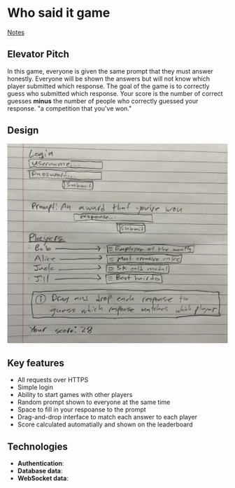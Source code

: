 # Who said it game
[Notes](https://github.com/apretado/startup/blob/main/notes.md)

## Elevator Pitch
In this game, everyone is given the same prompt that they must answer honestly. Everyone will be shown the answers but will not know which player submitted which response. The goal of the game is to correctly guess who submitted which response. Your score is the number of correct guesses **minus** the number of people who correctly guessed your response. "a competition that you've won."

## Design
![Sketch of the user interface incliding the login, a prompt with a box below it to submit a response, drag and drop boxes to match responses to player names, and the score](https://github.com/apretado/startup/blob/main/design.jpg)

## Key features
- All requests over HTTPS
- Simple login
- Ability to start games with other players
- Random prompt shown to everyone at the same time
- Space to fill in your respoanse to the prompt
- Drag-and-drop interface to match each answer to each player
- Score calculated automatially and shown on the leaderboard

## Technologies
- **Authentication**:
- **Database data**:
- **WebSocket data**:
